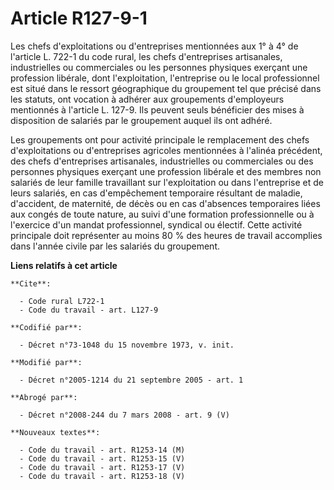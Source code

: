 # Article R127-9-1

Les chefs d'exploitations ou d'entreprises mentionnées aux 1° à 4° de l'article L. 722-1 du code rural, les chefs
d'entreprises artisanales, industrielles ou commerciales ou les personnes physiques exerçant une profession libérale, dont
l'exploitation, l'entreprise ou le local professionnel est situé dans le ressort géographique du groupement tel que précisé
dans les statuts, ont vocation à adhérer aux groupements d'employeurs mentionnés à l'article L. 127-9. Ils peuvent seuls
bénéficier des mises à disposition de salariés par le groupement auquel ils ont adhéré.

Les groupements ont pour activité principale le remplacement des chefs d'exploitations ou d'entreprises agricoles mentionnées
à l'alinéa précédent, des chefs d'entreprises artisanales, industrielles ou commerciales ou des personnes physiques exerçant
une profession libérale et des membres non salariés de leur famille travaillant sur l'exploitation ou dans l'entreprise et de
leurs salariés, en cas d'empêchement temporaire résultant de maladie, d'accident, de maternité, de décès ou en cas d'absences
temporaires liées aux congés de toute nature, au suivi d'une formation professionnelle ou à l'exercice d'un mandat
professionnel, syndical ou électif. Cette activité principale doit représenter au moins 80 % des heures de travail accomplies
dans l'année civile par les salariés du groupement.

**Liens relatifs à cet article**

	**Cite**:

	  - Code rural L722-1
	  - Code du travail - art. L127-9

	**Codifié par**:

	  - Décret n°73-1048 du 15 novembre 1973, v. init.

	**Modifié par**:

	  - Décret n°2005-1214 du 21 septembre 2005 - art. 1

	**Abrogé par**:

	  - Décret n°2008-244 du 7 mars 2008 - art. 9 (V)

	**Nouveaux textes**:

	  - Code du travail - art. R1253-14 (M)
	  - Code du travail - art. R1253-15 (V)
	  - Code du travail - art. R1253-17 (V)
	  - Code du travail - art. R1253-18 (V)
